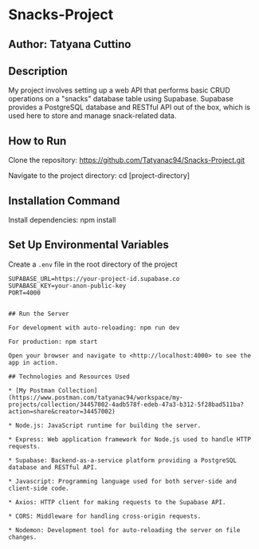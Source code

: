 # Snacks-Project

## Author: Tatyana Cuttino

## Description

My project involves setting up a web API that performs basic CRUD operations on a "snacks" database table using Supabase. Supabase provides a PostgreSQL database and RESTful API out of the box, which is used here to store and manage snack-related data.

## How to Run

Clone the repository: <https://github.com/Tatyanac94/Snacks-Project.git>

Navigate to the project directory: cd [project-directory]

## Installation Command

Install dependencies: npm install

## Set Up Environmental Variables

Create a `.env` file in the root directory of the project

```plaintext
SUPABASE_URL=https://your-project-id.supabase.co
SUPABASE_KEY=your-anon-public-key
PORT=4000


## Run the Server

For development with auto-reloading: npm run dev

For production: npm start

Open your browser and navigate to <http://localhost:4000> to see the app in action.

## Technologies and Resources Used

* [My Postman Collection](https://www.postman.com/tatyanac94/workspace/my-projects/collection/34457002-4adb578f-edeb-47a3-b312-5f28bad511ba?action=share&creator=34457002)

* Node.js: JavaScript runtime for building the server.

* Express: Web application framework for Node.js used to handle HTTP requests.

* Supabase: Backend-as-a-service platform providing a PostgreSQL database and RESTful API.

* Javascript: Programming language used for both server-side and client-side code.

* Axios: HTTP client for making requests to the Supabase API.

* CORS: Middleware for handling cross-origin requests.

* Nodemon: Development tool for auto-reloading the server on file changes.
